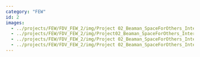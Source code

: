 ```yaml
---
category: "FEW"
id: 2
images:
  - ../projects/FEW/FDV_FEW_2/img/Project 02_Beaman_SpaceForOthers_Interdependence-2025_01 - Leighton Beaman.jpg
  - ../projects/FEW/FDV_FEW_2/img/Project02_Beaman_SpaceForOthers_Interdependence-2025_03 - Leighton Beaman_cover.jpg
  - ../projects/FEW/FDV_FEW_2/img/Project 02_Beaman_SpaceForOthers_Interdependence-2025_02 - Leighton Beaman.jpg
  - ../projects/FEW/FDV_FEW_2/img/Project 02_Beaman_SpaceForOthers_Interdependence-2025_04 - Leighton Beaman.jpg
---
```

